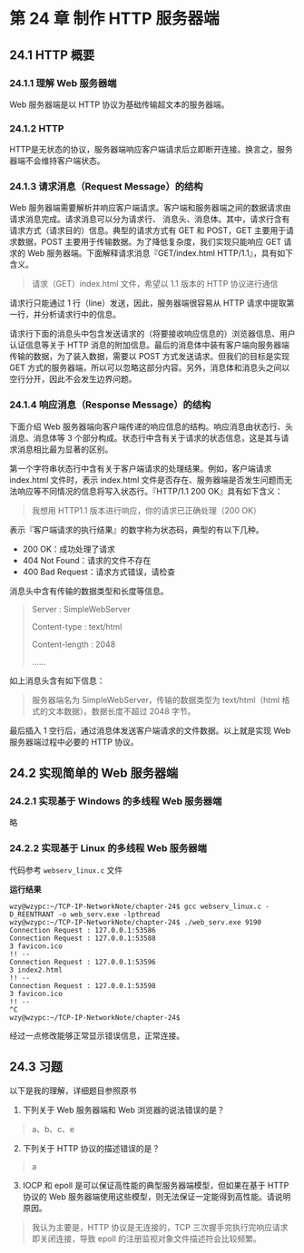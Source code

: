 # 第 24 章 制作 HTTP 服务器端

## 24.1 HTTP 概要

### 24.1.1 理解 Web 服务器端

Web 服务器端是以 HTTP 协议为基础传输超文本的服务器端。



### 24.1.2 HTTP

HTTP是无状态的协议，服务器端响应客户端请求后立即断开连接。换言之，服务器端不会维持客户端状态。



### 24.1.3 请求消息（Request Message）的结构

Web 服务器端需要解析并响应客户端请求。客户端和服务器端之间的数据请求由请求消息完成。请求消息可以分为请求行、 消息头、消息体。其中，请求行含有请求方式（请求目的）信息。典型的请求方式有 GET 和 POST，GET 主要用于请求数据，POST 主要用于传输数据。为了降低复杂度，我们实现只能响应 GET 请求的 Web 服务器端。下面解释请求消息『GET/index.html HTTP/1.1』，具有如下含义。

> 请求（GET）index.html 文件，希望以 1.1 版本的 HTTP 协议进行通信

请求行只能通过 1 行（line）发送，因此，服务器端很容易从 HTTP 请求中提取第一行，并分析请求行中的信息。

请求行下面的消息头中包含发送请求的（将要接收响应信息的）浏览器信息、用户认证信息等关于 HTTP 消息的附加信息。最后的消息体中装有客户端向服务器端传输的数据，为了装入数据，需要以 POST 方式发送请求。但我们的目标是实现 GET 方式的服务器端，所以可以忽略这部分内容。另外，消息体和消息头之间以空行分开，因此不会发生边界问题。



### 24.1.4 响应消息（Response Message）的结构

下面介绍 Web 服务器端向客户端传递的响应信息的结构。响应消息由状态行、头消息、消息体等 3 个部分构成。状态行中含有关于请求的状态信息，这是其与请求消息相比最为显著的区别。

第一个字符串状态行中含有关于客户端请求的处理结果。例如，客户端请求 index.html 文件时，表示 index.html 文件是否存在、服务器端是否发生问题而无法响应等不同情况的信息将写入状态行。『HTTP/1.1 200 OK』具有如下含义：

> 我想用 HTTP1.1 版本进行响应，你的请求已正确处理（200 OK）

表示『客户端请求的执行结果』的数字称为状态码，典型的有以下几种。

+ 200 OK：成功处理了请求
+ 404 Not Found：请求的文件不存在
+ 400 Bad Request：请求方式错误，请检查

消息头中含有传输的数据类型和长度等信息。

> Server : SimpleWebServer
>
> Content-type : text/html
>
> Content-length : 2048
>
> ......

如上消息头含有如下信息：

> 服务器端名为 SimpleWebServer，传输的数据类型为 text/html（html 格式的文本数据）。数据长度不超过 2048 字节。

最后插入 1 空行后，通过消息体发送客户端请求的文件数据。以上就是实现 Web 服务器端过程中必要的 HTTP 协议。



## 24.2 实现简单的 Web 服务器端

### 24.2.1 实现基于 Windows 的多线程 Web 服务器端

略



### 24.2.2 实现基于 Linux 的多线程 Web 服务器端

代码参考 `webserv_linux.c` 文件

**运行结果**

```
wzy@wzypc:~/TCP-IP-NetworkNote/chapter-24$ gcc webserv_linux.c -D_REENTRANT -o web_serv.exe -lpthread
wzy@wzypc:~/TCP-IP-NetworkNote/chapter-24$ ./web_serv.exe 9190
Connection Request : 127.0.0.1:53586
Connection Request : 127.0.0.1:53588
3 favicon.ico
!! -- 
Connection Request : 127.0.0.1:53596
3 index2.html
!! -- 
Connection Request : 127.0.0.1:53598
3 favicon.ico
!! -- 
^C
wzy@wzypc:~/TCP-IP-NetworkNote/chapter-24$ 
```

经过一点修改能够正常显示错误信息，正常连接。



## 24.3 习题

以下是我的理解，详细题目参照原书

1. 下列关于 Web 服务器端和 Web 浏览器的说法错误的是？

> a、b、c、e



2. 下列关于 HTTP 协议的描述错误的是？

> a



3. IOCP 和 epoll 是可以保证高性能的典型服务器端模型，但如果在基于 HTTP 协议的 Web 服务器端使用这些模型，则无法保证一定能得到高性能。请说明原因。

> 我认为主要是，HTTP 协议是无连接的，TCP 三次握手完执行完响应请求即关闭连接，导致 epoll 的注册监视对象文件描述符会比较频繁。

